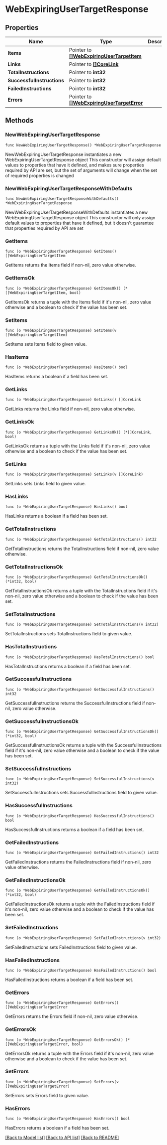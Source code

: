 # WebExpiringUserTargetResponse

## Properties

Name | Type | Description | Notes
------------ | ------------- | ------------- | -------------
**Items** | Pointer to [**[]WebExpiringUserTargetItem**](WebExpiringUserTargetItem.md) |  | [optional] 
**Links** | Pointer to [**[]CoreLink**](CoreLink.md) |  | [optional] 
**TotalInstructions** | Pointer to **int32** |  | [optional] 
**SuccessfulInstructions** | Pointer to **int32** |  | [optional] 
**FailedInstructions** | Pointer to **int32** |  | [optional] 
**Errors** | Pointer to [**[]WebExpiringUserTargetError**](WebExpiringUserTargetError.md) |  | [optional] 

## Methods

### NewWebExpiringUserTargetResponse

`func NewWebExpiringUserTargetResponse() *WebExpiringUserTargetResponse`

NewWebExpiringUserTargetResponse instantiates a new WebExpiringUserTargetResponse object
This constructor will assign default values to properties that have it defined,
and makes sure properties required by API are set, but the set of arguments
will change when the set of required properties is changed

### NewWebExpiringUserTargetResponseWithDefaults

`func NewWebExpiringUserTargetResponseWithDefaults() *WebExpiringUserTargetResponse`

NewWebExpiringUserTargetResponseWithDefaults instantiates a new WebExpiringUserTargetResponse object
This constructor will only assign default values to properties that have it defined,
but it doesn't guarantee that properties required by API are set

### GetItems

`func (o *WebExpiringUserTargetResponse) GetItems() []WebExpiringUserTargetItem`

GetItems returns the Items field if non-nil, zero value otherwise.

### GetItemsOk

`func (o *WebExpiringUserTargetResponse) GetItemsOk() (*[]WebExpiringUserTargetItem, bool)`

GetItemsOk returns a tuple with the Items field if it's non-nil, zero value otherwise
and a boolean to check if the value has been set.

### SetItems

`func (o *WebExpiringUserTargetResponse) SetItems(v []WebExpiringUserTargetItem)`

SetItems sets Items field to given value.

### HasItems

`func (o *WebExpiringUserTargetResponse) HasItems() bool`

HasItems returns a boolean if a field has been set.

### GetLinks

`func (o *WebExpiringUserTargetResponse) GetLinks() []CoreLink`

GetLinks returns the Links field if non-nil, zero value otherwise.

### GetLinksOk

`func (o *WebExpiringUserTargetResponse) GetLinksOk() (*[]CoreLink, bool)`

GetLinksOk returns a tuple with the Links field if it's non-nil, zero value otherwise
and a boolean to check if the value has been set.

### SetLinks

`func (o *WebExpiringUserTargetResponse) SetLinks(v []CoreLink)`

SetLinks sets Links field to given value.

### HasLinks

`func (o *WebExpiringUserTargetResponse) HasLinks() bool`

HasLinks returns a boolean if a field has been set.

### GetTotalInstructions

`func (o *WebExpiringUserTargetResponse) GetTotalInstructions() int32`

GetTotalInstructions returns the TotalInstructions field if non-nil, zero value otherwise.

### GetTotalInstructionsOk

`func (o *WebExpiringUserTargetResponse) GetTotalInstructionsOk() (*int32, bool)`

GetTotalInstructionsOk returns a tuple with the TotalInstructions field if it's non-nil, zero value otherwise
and a boolean to check if the value has been set.

### SetTotalInstructions

`func (o *WebExpiringUserTargetResponse) SetTotalInstructions(v int32)`

SetTotalInstructions sets TotalInstructions field to given value.

### HasTotalInstructions

`func (o *WebExpiringUserTargetResponse) HasTotalInstructions() bool`

HasTotalInstructions returns a boolean if a field has been set.

### GetSuccessfulInstructions

`func (o *WebExpiringUserTargetResponse) GetSuccessfulInstructions() int32`

GetSuccessfulInstructions returns the SuccessfulInstructions field if non-nil, zero value otherwise.

### GetSuccessfulInstructionsOk

`func (o *WebExpiringUserTargetResponse) GetSuccessfulInstructionsOk() (*int32, bool)`

GetSuccessfulInstructionsOk returns a tuple with the SuccessfulInstructions field if it's non-nil, zero value otherwise
and a boolean to check if the value has been set.

### SetSuccessfulInstructions

`func (o *WebExpiringUserTargetResponse) SetSuccessfulInstructions(v int32)`

SetSuccessfulInstructions sets SuccessfulInstructions field to given value.

### HasSuccessfulInstructions

`func (o *WebExpiringUserTargetResponse) HasSuccessfulInstructions() bool`

HasSuccessfulInstructions returns a boolean if a field has been set.

### GetFailedInstructions

`func (o *WebExpiringUserTargetResponse) GetFailedInstructions() int32`

GetFailedInstructions returns the FailedInstructions field if non-nil, zero value otherwise.

### GetFailedInstructionsOk

`func (o *WebExpiringUserTargetResponse) GetFailedInstructionsOk() (*int32, bool)`

GetFailedInstructionsOk returns a tuple with the FailedInstructions field if it's non-nil, zero value otherwise
and a boolean to check if the value has been set.

### SetFailedInstructions

`func (o *WebExpiringUserTargetResponse) SetFailedInstructions(v int32)`

SetFailedInstructions sets FailedInstructions field to given value.

### HasFailedInstructions

`func (o *WebExpiringUserTargetResponse) HasFailedInstructions() bool`

HasFailedInstructions returns a boolean if a field has been set.

### GetErrors

`func (o *WebExpiringUserTargetResponse) GetErrors() []WebExpiringUserTargetError`

GetErrors returns the Errors field if non-nil, zero value otherwise.

### GetErrorsOk

`func (o *WebExpiringUserTargetResponse) GetErrorsOk() (*[]WebExpiringUserTargetError, bool)`

GetErrorsOk returns a tuple with the Errors field if it's non-nil, zero value otherwise
and a boolean to check if the value has been set.

### SetErrors

`func (o *WebExpiringUserTargetResponse) SetErrors(v []WebExpiringUserTargetError)`

SetErrors sets Errors field to given value.

### HasErrors

`func (o *WebExpiringUserTargetResponse) HasErrors() bool`

HasErrors returns a boolean if a field has been set.


[[Back to Model list]](../README.md#documentation-for-models) [[Back to API list]](../README.md#documentation-for-api-endpoints) [[Back to README]](../README.md)


